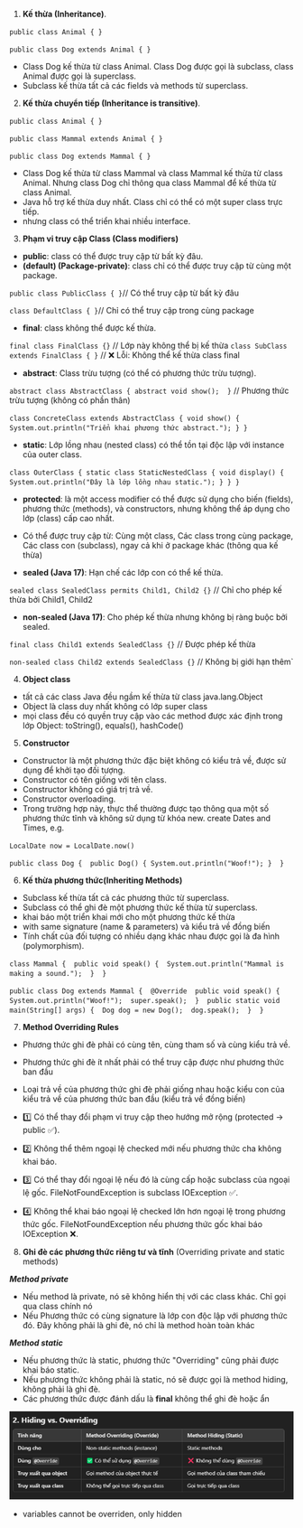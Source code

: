 1. **Kế thừa (Inheritance)**.

`public class Animal { }`

`public class Dog extends Animal { }`
- Class Dog kế thừa từ class Animal. Class Dog được gọi là subclass, class Animal được gọi là superclass.
- Subclass kế thừa tất cả các fields và methods từ superclass.
2. **Kế thừa chuyển tiếp (Inheritance is transitive)**.

`public class Animal { }`

`public class Mammal extends Animal { }`

`public class Dog extends Mammal { }`
- Class Dog kế thừa từ class Mammal và class Mammal kế thừa từ class Animal. Nhưng class Dog chỉ thông qua class Mammal để kế thừa từ class Animal.
- Java hỗ trợ kế thừa duy nhất. Class chỉ có thể có một super class trực tiếp.
- nhưng class có thể triển khai nhiều interface.
3. **Phạm vi truy cập Class (Class modifiers)**
- **public**: class có thể được truy cập từ bất kỳ đâu.
- **(default) (Package-private)**: class chỉ có thể được truy cập từ cùng một package.

`public class PublicClass { }`// Có thể truy cập từ bất kỳ đâu

`class DefaultClass { }`// Chỉ có thể truy cập trong cùng package

- **final**: class không thể được kế thừa.

`final class FinalClass {}` // Lớp này không thể bị kế thừa
`class SubClass extends FinalClass { }` // ❌ Lỗi: Không thể kế thừa class final

- **abstract**: Class trừu tượng (có thể có phương thức trừu tượng).

`abstract class AbstractClass {
    abstract void show(); 
}` // Phương thức trừu tượng (không có phần thân)

`class ConcreteClass extends AbstractClass {
    void show() {
        System.out.println("Triển khai phương thức abstract.");
    }
}`

- **static**: Lớp lồng nhau (nested class) có thể tồn tại độc lập với instance của outer class.

`class OuterClass {
    static class StaticNestedClass {
        void display() {
            System.out.println("Đây là lớp lồng nhau static.");
        }
    }
}
`

- **protected**: là một access modifier có thể được sử dụng cho biến (fields), phương thức (methods), và constructors, 
nhưng không thể áp dụng cho lớp (class) cấp cao nhất.
- Có thể được truy cập từ: Cùng một class, Các class trong cùng package, Các class con (subclass), ngay cả khi ở package khác (thông qua kế thừa)

- **sealed (Java 17)**: Hạn chế các lớp con có thể kế thừa.

`sealed class SealedClass permits Child1, Child2 {}` // Chỉ cho phép kế thừa bởi Child1, Child2

- **non-sealed (Java 17)**: Cho phép kế thừa nhưng không bị ràng buộc bởi sealed.

`final class Child1 extends SealedClass {}` // Được phép kế thừa

`non-sealed class Child2 extends SealedClass {}` // Không bị giới hạn thêm`

4. **Object class**

- tất cả các class Java đều ngầm kế thừa từ class java.lang.Object
- Object là class duy nhất không có lớp super class
- mọi class đều có quyền truy cập vào các method được xác định trong lớp Object: toString(), equals(), hashCode()

5. **Constructor**
- Constructor là một phương thức đặc biệt không có kiểu trả về, được sử dụng để khởi tạo đối tượng.
- Constructor có tên giống với tên class.
- Constructor không có giá trị trả về.
- Constructor overloading. 
- Trong trường hợp này, thực thể thường được tạo thông qua một số phương thức tĩnh và không sử dụng từ khóa new. create Dates and Times, e.g.
  
`LocalDate now = LocalDate.now()`

`public class Dog { 
  public Dog() { System.out.println("Woof!"); } 
}`

6. **Kế thừa phương thức(Inheriting Methods)**
- Subclass kế thừa tất cả các phương thức từ superclass.
- Subclass có thể ghi đè một phương thức kế thừa từ superclass.
- khai báo một triển khai mới cho một phương thức kế thừa
- with same signature (name & parameters) và kiểu trả về đồng biến
- Tính chất của đối tượng có nhiều dạng khác nhau được gọi là đa hình (polymorphism).

`class Mammal { 
  public void speak() { 
    System.out.println("Mammal is making a sound."); 
  } 
}`

`public class Dog extends Mammal { 
  @Override 
  public void speak() { 
    System.out.println("Woof!"); 
    super.speak(); 
  } 
  public static void main(String[] args) { 
    Dog dog = new Dog(); 
    dog.speak(); 
  } 
}`

7. **Method Overriding Rules**
- Phương thức ghi đè phải có cùng tên, cùng tham số và cùng kiểu trả về.
- Phương thức ghi đè ít nhất phải có thể truy cập được như phương thức ban đầu
- Loại trả về của phương thức ghi đè phải giống nhau hoặc kiểu con của kiểu trả về của phương thức ban đầu (kiểu trả về đồng biến)

- 1️⃣ Có thể thay đổi phạm vi truy cập theo hướng mở rộng (protected → public ✅).
- 2️⃣ Không thể thêm ngoại lệ checked mới nếu phương thức cha không khai báo.
- 3️⃣ Có thể thay đổi ngoại lệ nếu đó là cùng cấp hoặc subclass của ngoại lệ gốc. FileNotFoundException is subclass IOException ✅.
- 4️⃣ Không thể khai báo ngoại lệ checked lớn hơn ngoại lệ trong phương thức gốc. FileNotFoundException  nếu phương thức gốc khai báo IOException ❌.

8. **Ghi đè các phương thức riêng tư và tĩnh** (Overriding private and static methods)

***Method private***
- Nếu method là private, nó sẽ không hiển thị với các class khác. Chỉ gọi qua class chính nó
- Nếu Phương thức có cùng signature là lớp con độc lập với phương thức đó. Đây không phải là ghi đè, nó chỉ là method hoàn toàn khác

***Method static***
- Nếu phương thức là static, phương thức "Overriding" cũng phải được khai báo static.
- Nếu phương thức không phải là static, nó sẽ được gọi là method hiding, không phải là ghi đè.
- Các phương thức được đánh dấu là **final** không thể ghi đè hoặc ẩn

![img.png](img.png)

- variables cannot be overriden, only hidden
